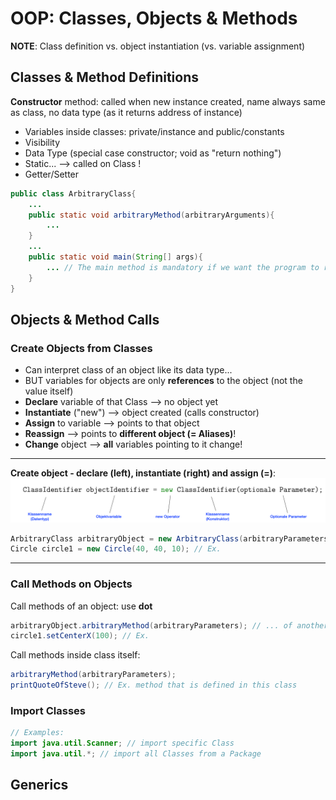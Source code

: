 # OOP: Classes, Objects & Methods
**NOTE**: Class definition vs. object instantiation (vs. variable assignment)

## Classes & Method Definitions

**Constructor** method: called when new instance created, name always same as class, no data type (as it returns address of instance)

- Variables inside classes: private/instance and public/constants
- Visibility
- Data Type (special case constructor; void as "return nothing")
- Static... --> called on Class !
- Getter/Setter

```java
public class ArbitraryClass{
    ...
    public static void arbitraryMethod(arbitraryArguments){
        ...
    }
    ...
    public static void main(String[] args){
        ... // The main method is mandatory if we want the program to run...
    }
}
```

## Objects & Method Calls

### Create Objects from Classes

- Can interpret class of an object like its data type...
- BUT variables for objects are only **references** to the object (not the value itself)
- **Declare** variable of that Class --> no object yet
- **Instantiate** ("new") --> object created (calls constructor)
- **Assign** to variable --> points to that object
- **Reassign** --> points to **different object (= Aliases)**!
- **Change** object --> **all** variables pointing to it change!

---

**Create object - declare (left), instantiate (right) and assign (=)**:
![alt text](creating_objects.png)

```java
ArbitraryClass arbitraryObject = new ArbitraryClass(arbitraryParameters);
Circle circle1 = new Circle(40, 40, 10); // Ex.
```
---
### Call Methods on Objects

Call methods of an object: use **dot**

```java
arbitraryObject.arbitraryMethod(arbitraryParameters); // ... of another object
circle1.setCenterX(100); // Ex.
```

Call methods inside class itself:
```java
arbitraryMethod(arbitraryParameters);
printQuoteOfSteve(); // Ex. method that is defined in this class
```

### Import Classes

```java
// Examples:
import java.util.Scanner; // import specific Class
import java.util.*; // import all Classes from a Package
```

## Generics